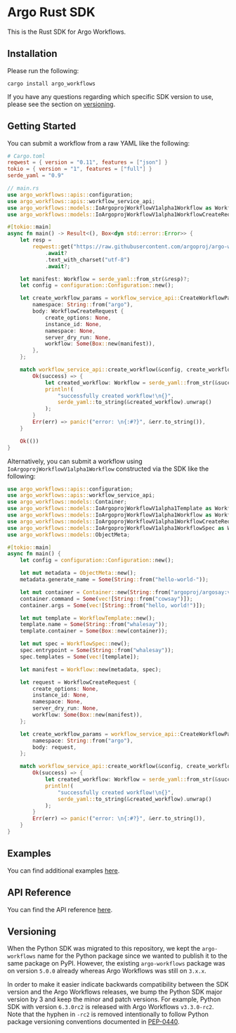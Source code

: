 # Argo Rust SDK

This is the Rust SDK for Argo Workflows.

## Installation

Please run the following:
```
cargo install argo_workflows
```

If you have any questions regarding which specific SDK version to use, please see the section on [versioning](#versioning).

## Getting Started

You can submit a workflow from a raw YAML like the following:

```toml
# Cargo.toml
reqwest = { version = "0.11", features = ["json"] }
tokio = { version = "1", features = ["full"] }
serde_yaml = "0.9"
```

```rust
// main.rs
use argo_workflows::apis::configuration;
use argo_workflows::apis::workflow_service_api;
use argo_workflows::models::IoArgoprojWorkflowV1alpha1Workflow as Workflow;
use argo_workflows::models::IoArgoprojWorkflowV1alpha1WorkflowCreateRequest as WorkflowCreateRequest;

#[tokio::main]
async fn main() -> Result<(), Box<dyn std::error::Error>> {
    let resp =
        reqwest::get("https://raw.githubusercontent.com/argoproj/argo-workflows/master/examples/hello-world.yaml")
            .await?
            .text_with_charset("utf-8")
            .await?;

    let manifest: Workflow = serde_yaml::from_str(&resp)?;
    let config = configuration::Configuration::new();

    let create_workflow_params = workflow_service_api::CreateWorkflowParams {
        namespace: String::from("argo"),
        body: WorkflowCreateRequest {
            create_options: None,
            instance_id: None,
            namespace: None,
            server_dry_run: None,
            workflow: Some(Box::new(manifest)),
        },
    };

    match workflow_service_api::create_workflow(&config, create_workflow_params).await {
        Ok(success) => {
            let created_workflow: Workflow = serde_yaml::from_str(&success.content)?;
            println!(
                "successfully created workflow!\n{}",
                serde_yaml::to_string(&created_workflow).unwrap()
            );
        }
        Err(err) => panic!("error: \n{:#?}", &err.to_string()),
    }

    Ok(())
}
```
Alternatively, you can submit a workflow using `IoArgoprojWorkflowV1alpha1Workflow` constructed via the SDK like the following:

```rust
use argo_workflows::apis::configuration;
use argo_workflows::apis::workflow_service_api;
use argo_workflows::models::Container;
use argo_workflows::models::IoArgoprojWorkflowV1alpha1Template as WorkflowTemplate;
use argo_workflows::models::IoArgoprojWorkflowV1alpha1Workflow as Workflow;
use argo_workflows::models::IoArgoprojWorkflowV1alpha1WorkflowCreateRequest as WorkflowCreateRequest;
use argo_workflows::models::IoArgoprojWorkflowV1alpha1WorkflowSpec as WorkflowSpec;
use argo_workflows::models::ObjectMeta;

#[tokio::main]
async fn main() {
    let config = configuration::Configuration::new();

    let mut metadata = ObjectMeta::new();
    metadata.generate_name = Some(String::from("hello-world-"));

    let mut container = Container::new(String::from("argoproj/argosay:v2"));
    container.command = Some(vec![String::from("cowsay")]);
    container.args = Some(vec![String::from("hello, world!")]);

    let mut template = WorkflowTemplate::new();
    template.name = Some(String::from("whalesay"));
    template.container = Some(Box::new(container));

    let mut spec = WorkflowSpec::new();
    spec.entrypoint = Some(String::from("whalesay"));
    spec.templates = Some(vec![template]);

    let manifest = Workflow::new(metadata, spec);

    let request = WorkflowCreateRequest {
        create_options: None,
        instance_id: None,
        namespace: None,
        server_dry_run: None,
        workflow: Some(Box::new(manifest)),
    };

    let create_workflow_params = workflow_service_api::CreateWorkflowParams {
        namespace: String::from("argo"),
        body: request,
    };

    match workflow_service_api::create_workflow(&config, create_workflow_params).await {
        Ok(success) => {
            let created_workflow: Workflow = serde_yaml::from_str(&success.content).unwrap();
            println!(
                "successfully created workflow!\n{}",
                serde_yaml::to_string(&created_workflow).unwrap()
            );
        }
        Err(err) => panic!("error: \n{:#?}", &err.to_string()),
    }
}
```

## Examples

You can find additional examples [here](tests).

## API Reference

You can find the API reference [here](client/docs).

## Versioning

When the Python SDK was migrated to this repository, we kept the `argo-workflows` name for the Python
package since we wanted to publish it to the same package on PyPI. However, the existing `argo-workflows`
package was on version `5.0.0` already whereas Argo Workflows was still on `3.x.x`.

In order to make it easier indicate backwards compatibility between the SDK version and the Argo Workflows
releases, we bump the Python SDK major version by 3 and keep the minor and patch versions. For example,
Python SDK with version `6.3.0rc2` is released with Argo Workflows `v3.3.0-rc2`. Note that the hyphen
in `-rc2` is removed intentionally to follow Python package versioning conventions documented in [PEP-0440](https://www.python.org/dev/peps/pep-0440/).